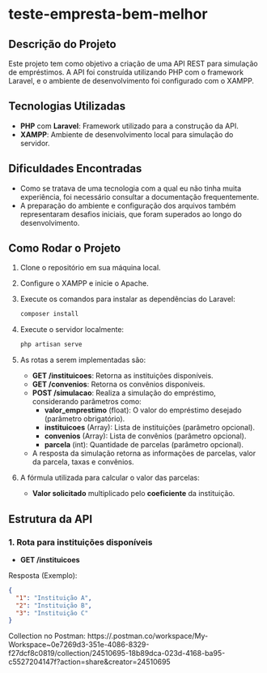 # teste-empresta-bem-melhor

## Descrição do Projeto

Este projeto tem como objetivo a criação de uma API REST para simulação de empréstimos. A API foi construída utilizando PHP com o framework Laravel, e o ambiente de desenvolvimento foi configurado com o XAMPP.

## Tecnologias Utilizadas

- **PHP** com **Laravel**: Framework utilizado para a construção da API.
- **XAMPP**: Ambiente de desenvolvimento local para simulação do servidor.

## Dificuldades Encontradas

- Como se tratava de uma tecnologia com a qual eu não tinha muita experiência, foi necessário consultar a documentação frequentemente.
- A preparação do ambiente e configuração dos arquivos também representaram desafios iniciais, que foram superados ao longo do desenvolvimento.

## Como Rodar o Projeto

1. Clone o repositório em sua máquina local.
2. Configure o XAMPP e inicie o Apache.
3. Execute os comandos para instalar as dependências do Laravel:

    ```bash
    composer install
    ```
4. Execute o servidor localmente:
   ```bash
   php artisan serve
   ```
6. As rotas a serem implementadas são:
    - **GET /instituicoes**: Retorna as instituições disponíveis.
    - **GET /convenios**: Retorna os convênios disponíveis.
    - **POST /simulacao**: Realiza a simulação do empréstimo, considerando parâmetros como:
        - **valor_emprestimo** (float): O valor do empréstimo desejado (parâmetro obrigatório).
        - **instituicoes** (Array): Lista de instituições (parâmetro opcional).
        - **convenios** (Array): Lista de convênios (parâmetro opcional).
        - **parcela** (int): Quantidade de parcelas (parâmetro opcional).
    - A resposta da simulação retorna as informações de parcelas, valor da parcela, taxas e convênios.
7. A fórmula utilizada para calcular o valor das parcelas:
    - **Valor solicitado** multiplicado pelo **coeficiente** da instituição.

## Estrutura da API

### 1. Rota para instituições disponíveis

- **GET /instituicoes**

Resposta (Exemplo):
```json
{
  "1": "Instituição A",
  "2": "Instituição B",
  "3": "Instituição C"
}
```

Collection no Postman: https://.postman.co/workspace/My-Workspace~0e7269d3-351e-4086-8329-f27dcf8c0819/collection/24510695-18b89dca-023d-4168-ba95-c5527204147f?action=share&creator=24510695
